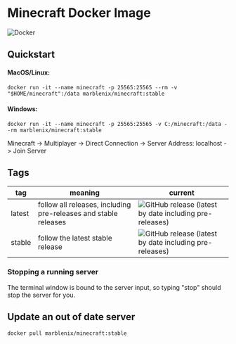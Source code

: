 # Minecraft Docker Image

![Docker](https://github.com/marblenix/minecraft/workflows/Docker/badge.svg)

## Quickstart

#### MacOS/Linux:
```
docker run -it --name minecraft -p 25565:25565 --rm -v "$HOME/minecraft":/data marblenix/minecraft:stable
```

#### Windows:
```
docker run -it --name minecraft -p 25565:25565 -v C:/minecraft:/data --rm marblenix/minecraft:stable
```

Minecraft -> Multiplayer -> Direct Connection -> Server Address: localhost -> Join Server

## Tags

| tag | meaning | current |
|-----|---------|---------|
| latest | follow all releases, including pre-releases and stable releases | ![GitHub release (latest by date including pre-releases)](https://img.shields.io/github/v/release/marblenix/minecraft?color=%23fff&include_prereleases&label=%20&style=flat-square) |
| stable | follow the latest stable release | ![GitHub release (latest by date including pre-releases)](https://img.shields.io/github/v/release/marblenix/minecraft?color=%23fff&label=%20&style=flat-square) |

### Stopping a running server

The terminal window is bound to the server input, so typing "stop" should stop the server for you.

## Update an out of date server

```shell
docker pull marblenix/minecraft:stable
```
